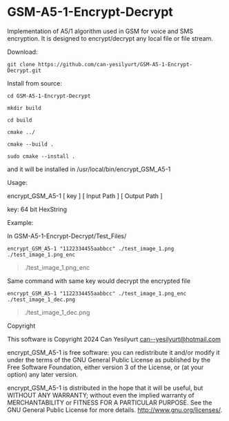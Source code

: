# GSM-A5-1-Encrypt-Decrypt
Implementation of A5/1 algorithm used in GSM for voice and SMS encryption.  It is designed to encrypt/decrypt any local file or file stream.

Download:
```
git clone https://github.com/can-yesilyurt/GSM-A5-1-Encrypt-Decrypt.git
```
Install from source:
```
cd GSM-A5-1-Encrypt-Decrypt

mkdir build

cd build

cmake ../

cmake --build .

sudo cmake --install .
```
and it will be installed in /usr/local/bin/encrypt_GSM_A5-1

Usage:

encrypt_GSM_A5-1 [ key ] [ Input Path ] [ Output Path ]

key: 64 bit HexString

Example: 

In GSM-A5-1-Encrypt-Decrypt/Test_Files/
```
encrypt_GSM_A5-1 "1122334455aabbcc" ./test_image_1.png ./test_image_1.png_enc
```
> ./test_image_1.png_enc

Same command with same key would decrypt the encrypted file
```
encrypt_GSM_A5-1 "1122334455aabbcc" ./test_image_1.png_enc ./test_image_1_dec.png
```
> ./test_image_1_dec.png


Copyright

This software is Copyright 2024 Can Yesilyurt <can--yesilyurt@hotmail.com>

encrypt_GSM_A5-1 is free software: you can redistribute it and/or modify
it under the terms of the GNU General Public License as published by
the Free Software Foundation, either version 3 of the License, or
(at your option) any later version.

encrypt_GSM_A5-1 is distributed in the hope that it will be useful,
but WITHOUT ANY WARRANTY; without even the implied warranty of
MERCHANTABILITY or FITNESS FOR A PARTICULAR PURPOSE.  See the
GNU General Public License for more details.
<http://www.gnu.org/licenses/>.
